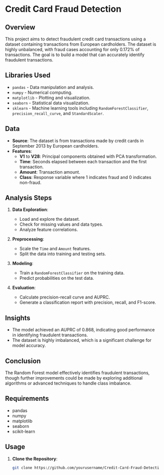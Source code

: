 # Credit Card Fraud Detection

## Overview
This project aims to detect fraudulent credit card transactions using a dataset containing transactions from European cardholders. The dataset is highly unbalanced, with fraud cases accounting for only 0.172% of transactions. The goal is to build a model that can accurately identify fraudulent transactions.

## Libraries Used
- `pandas` - Data manipulation and analysis.
- `numpy` - Numerical computing.
- `matplotlib` - Plotting and visualization.
- `seaborn` - Statistical data visualization.
- `sklearn` - Machine learning tools including `RandomForestClassifier`, `precision_recall_curve`, and `StandardScaler`.

## Data
- **Source**: The dataset is from transactions made by credit cards in September 2013 by European cardholders.
- **Features**: 
  - **V1** to **V28**: Principal components obtained with PCA transformation.
  - **Time**: Seconds elapsed between each transaction and the first transaction.
  - **Amount**: Transaction amount.
  - **Class**: Response variable where 1 indicates fraud and 0 indicates non-fraud.

## Analysis Steps
1. **Data Exploration**:
   - Load and explore the dataset.
   - Check for missing values and data types.
   - Analyze feature correlations.

2. **Preprocessing**:
   - Scale the `Time` and `Amount` features.
   - Split the data into training and testing sets.

3. **Modeling**:
   - Train a `RandomForestClassifier` on the training data.
   - Predict probabilities on the test data.

4. **Evaluation**:
   - Calculate precision-recall curve and AUPRC.
   - Generate a classification report with precision, recall, and F1-score.

## Insights
- The model achieved an AUPRC of 0.868, indicating good performance in identifying fraudulent transactions.
- The dataset is highly imbalanced, which is a significant challenge for model accuracy.

## Conclusion
The Random Forest model effectively identifies fraudulent transactions, though further improvements could be made by exploring additional algorithms or advanced techniques to handle class imbalance.

## Requirements
- pandas
- numpy
- matplotlib
- seaborn
- scikit-learn

## Usage

1. **Clone the Repository**:
   ```bash
   git clone https://github.com/yourusername/Credit-Card-Fraud-Detection.git
